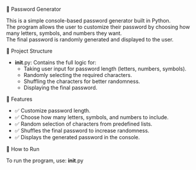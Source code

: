 🔐 Password Generator

This is a simple console-based password generator built in Python.  
The program allows the user to customize their password by choosing how many letters, symbols, and numbers they want.  
The final password is randomly generated and displayed to the user.



📂 Project Structure

- __init__.py: Contains the full logic for:
    - Taking user input for password length (letters, numbers, symbols).
    - Randomly selecting the required characters.
    - Shuffling the characters for better randomness.
    - Displaying the final password.



📝 Features

- ✅ Customize password length.
- ✅ Choose how many letters, symbols, and numbers to include.
- ✅ Random selection of characters from predefined lists.
- ✅ Shuffles the final password to increase randomness.
- ✅ Displays the generated password in the console.



🚀 How to Run

To run the program, use: __init__.py